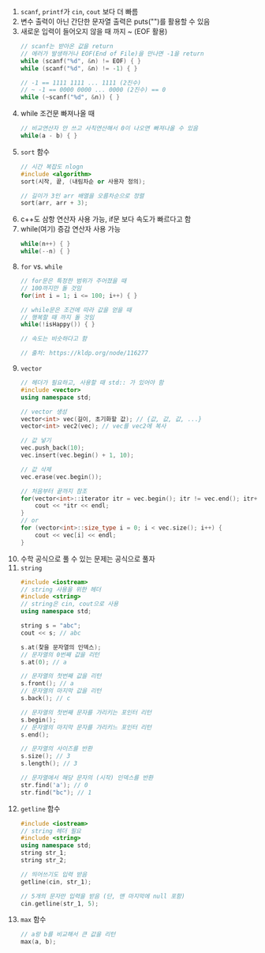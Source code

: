 1. `scanf`, `printf`가 `cin`, `cout` 보다 더 빠름
2. 변수 출력이 아닌 간단한 문자열 출력은 puts("")를 활용할 수 있음
3. 새로운 입력이 들어오지 않을 때 까지 ~ (EOF 활용)
    ``` c++
    // scanf는 받아온 값을 return
    // 에러가 발생하거나 EOF(End of File)을 만나면 -1을 return
    while (scanf("%d", &n) != EOF) { }
    while (scanf("%d", &n) != -1) { }

    // -1 == 1111 1111 ... 1111 (2진수)
    // ~ -1 == 0000 0000 ... 0000 (2진수) == 0
    while (~scanf("%d", &n)) { }
    ```
4. while 조건문 빠져나올 때
    ``` c++
    // 비교연산자 안 쓰고 사칙연산해서 0이 나오면 빠져나올 수 있음
    while(a - b) { }
    ```
5. `sort` 함수
    ``` c++
    // 시간 복잡도 nlogn
    #include <algorithm>
    sort(시작, 끝, (내림차순 or 사용자 정의);

    // 길이가 3인 arr 배열을 오름차순으로 정렬
    sort(arr, arr + 3);
    ```
6. c++도 삼항 연산자 사용 가능, if문 보다 속도가 빠르다고 함
7. while(여기) 증감 연산자 사용 가능
    ``` c++
    while(n++) { }
    while(--n) { }
    ```
8. `for` vs. `while`
    ``` c++
    // for문은 특정한 범위가 주어졌을 때
    // 100까지만 돌 것임
    for(int i = 1; i <= 100; i++) { }

    // while문은 조건에 따라 값을 얻을 때
    // 행복할 때 까지 돌 것임
    while(!isHappy()) { }

    // 속도는 비슷하다고 함

    // 출처: https://kldp.org/node/116277
    ```
9. `vector`
    ``` c++
    // 헤더가 필요하고, 사용할 때 std:: 가 있어야 함
    #include <vector>
    using namespace std;

    // vector 생성
    vector<int> vec(길이, 초기화할 값); // {값, 값, 값, ...}
    vector<int> vec2(vec); // vec를 vec2에 복사

    // 값 넣기
    vec.push_back(10);
    vec.insert(vec.begin() + 1, 10);

    // 값 삭제
    vec.erase(vec.begin());

    // 처음부터 끝까지 참조
    for(vector<int>::iterator itr = vec.begin(); itr != vec.end(); itr++) {
        cout << *itr << endl;
    }
    // or
    for (vector<int>::size_type i = 0; i < vec.size(); i++) {
        cout << vec[i] << endl;
    }
    ```
10. 수학 공식으로 풀 수 있는 문제는 공식으로 풀자
11. `string`
    ``` c++
    #include <iostream>
    // string 사용을 위한 헤더
    #include <string>
    // string은 cin, cout으로 사용
    using namespace std;

    string s = "abc";
    cout << s; // abc

    s.at(찾을 문자열의 인덱스);
    // 문자열의 0번째 값을 리턴
    s.at(0); // a

    // 문자열의 첫번째 값을 리턴
    s.front(); // a
    // 문자열의 마지막 값을 리턴
    s.back(); // c

    // 문자열의 첫번째 문자를 가리키는 포인터 리턴
    s.begin();
    // 문자열의 마지막 문자를 가리키느 포인터 리턴
    s.end();
    
    // 문자열의 사이즈를 반환
    s.size(); // 3
    s.length(); // 3

    // 문자열에서 해당 문자의 (시작) 인덱스를 반환
    str.find('a'); // 0
    str.find("bc"); // 1
    ```
12. `getline` 함수
    ``` c++
    #include <iostream>
    // string 헤더 필요
    #include <string>
    using namespace std;
    string str_1;
    string str_2;

    // 띄어쓰기도 입력 받음
    getline(cin, str_1);

    // 5개의 문자만 입력을 받음 (단, 맨 마지막에 null 포함)
    cin.getline(str_1, 5);
    ```
13. `max` 함수
    ``` c++
    // a랑 b를 비교해서 큰 값을 리턴
    max(a, b);
    ```
